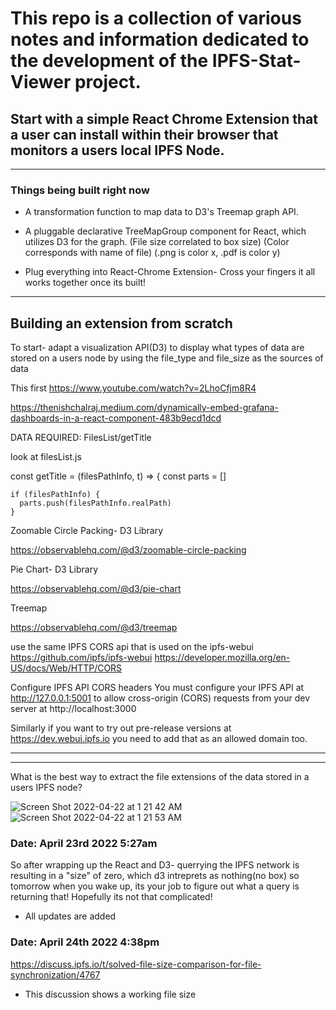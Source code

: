 # This repo is a collection of various notes and information dedicated to the development of the IPFS-Stat-Viewer project.
## Start with a simple React Chrome Extension that a user can install within their browser that monitors a users local IPFS Node.

--------------------------------------------------------------------------------------------------------------------------------------------------------
### Things being built right now 

- A transformation function to map data to D3's Treemap graph API.

- A pluggable declarative TreeMapGroup component for React, which utilizes D3 for the graph. (File size correlated to box size) (Color corresponds with name of file) (.png is color x, .pdf is color y)
  
- Plug everything into React-Chrome Extension- Cross your fingers it all works together once its built!
--------------------------------------------------------------------------------------------------------------------------------------------------------
  
## Building an extension from scratch

To start- adapt a visualization API(D3) to display what types of data are stored on a users node by using the file_type and file_size as the sources of data

This first https://www.youtube.com/watch?v=2LhoCfjm8R4

https://thenishchalraj.medium.com/dynamically-embed-grafana-dashboards-in-a-react-component-483b9ecd1dcd



  DATA REQUIRED: FilesList/getTitle
  
  
look at filesList.js


  const getTitle = (filesPathInfo, t) => {
  const parts = []

    if (filesPathInfo) {
      parts.push(filesPathInfo.realPath)
    }


Zoomable Circle Packing- D3 Library

https://observablehq.com/@d3/zoomable-circle-packing

Pie Chart- D3 Library

https://observablehq.com/@d3/pie-chart

Treemap

https://observablehq.com/@d3/treemap

use the same IPFS CORS api that is used on the ipfs-webui
https://github.com/ipfs/ipfs-webui
https://developer.mozilla.org/en-US/docs/Web/HTTP/CORS

Configure IPFS API CORS headers
You must configure your IPFS API at http://127.0.0.1:5001 to allow cross-origin (CORS) requests from your dev server at http://localhost:3000

Similarly if you want to try out pre-release versions at https://dev.webui.ipfs.io you need to add that as an allowed domain too.

-----------------------------------------------------------------------------------------------------------------------------------------------------------

-------------------------------------------------------------------------------------------------------------------------------------------------------


What is the best way to extract the file extensions of the data stored in a users IPFS node? 

![Screen Shot 2022-04-22 at 1 21 42 AM](https://user-images.githubusercontent.com/30084404/164615565-8a90ebc7-e5c7-4466-baf6-807a29c1a8f9.png)
![Screen Shot 2022-04-22 at 1 21 53 AM](https://user-images.githubusercontent.com/30084404/164615568-ef1bc88a-afab-4a46-a85b-67f2e07d0003.png)

### Date: April 23rd 2022 5:27am

So after wrapping up the React and D3- querrying the IPFS network is resulting in a "size" of zero, which d3 intreprets as nothing(no box) so tomorrow when you wake up, its your job to figure out what a query is returning that! Hopefully its not that complicated!

- All updates are added 

### Date: April 24th 2022 4:38pm

https://discuss.ipfs.io/t/solved-file-size-comparison-for-file-synchronization/4767 

- This discussion shows a working file size 

